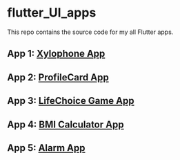 # flutter_UI_apps
This repo contains the source code for my all Flutter apps.

## App 1: [Xylophone App](https://github.com/VeNOM4171/flutter_UI_apps/tree/main/xylophone_app)

## App 2: [ProfileCard App](https://github.com/VeNOM4171/flutter_UI_apps/tree/main/profile_card_app)

## App 3: [LifeChoice Game App](https://github.com/VeNOM4171/flutter_UI_apps/tree/main/life_choice_game)

## App 4: [BMI Calculator App](https://github.com/VeNOM4171/flutter_UI_apps/tree/main/bmi_calculator_app)

## App 5: [Alarm App](https://github.com/VeNOM4171/flutter_UI_apps/tree/main/custom_alarm_app)